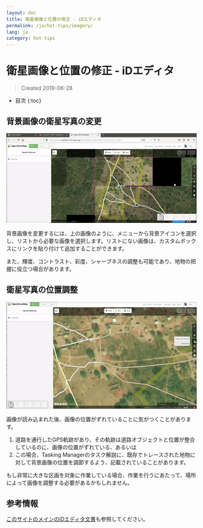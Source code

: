 ```yaml
---
layout: doc
title: 衛星画像と位置の修正 - iDエディタ
permalink: /ja/hot-tips/imagery/
lang: ja
category: hot-tips
---
```


衛星画像と位置の修正 - iDエディタ
============

> Created 2019-06-28  

- 目次
{:toc}

背景画像の衛星写真の変更
--------------

![aerial][]

背景画像を変更するには、上の画像のように、メニューから背景アイコンを選択し、リストから必要な画像を選択します。リストにない画像は、カスタムボックスにリンクを貼り付けて追加することができます。 

また、輝度、コントラスト、彩度、シャープネスの調整も可能であり、地物の把握に役立つ場合があります。 

衛星写真の位置調整
--------------------------------------

![align][]

画像が読み込まれた後、画像の位置がずれていることに気がつくことがあります。

1.  道路を通行したGPS軌跡があり、その軌跡は道路オブジェクトと位置が整合しているのに、画像の位置がずれている、あるいは
2.  この場合、Tasking Managerのタスク解説に、既存でトレースされた地物に対して背景画像の位置を調節するよう、記載されていることがあります。


もし非常に大きな区画を対象に作業している場合、作業を行うにあたって、場所によって画像を調整する必要があるかもしれません。

参考情報
--------

[このサイトのメインのiDエディタ文書](/ja/beginner/id-editor/#configuring-the-background-layer)も参照してください。

[aerial]: /images/hot-tips/aerial.gif "iD editor - changing the background imagery"
[align]:/images/hot-tips/align.gif "iD editor - aligning the imagery"
[keymon]:/images/hot-tips/keymon.png
[OSM-TM-ビデオ]: /images/hot-tips/OSM-TM-video.png "Humanitarian OpenStreetMap Team - Tasking Manager Tutorial Videos"

